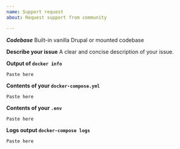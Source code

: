 ```yaml
---
name: Support request
about: Request support from community

---
```


***Codebase***
Built-in vanilla Drupal or mounted codebase

**Describe your issue**
A clear and concise description of your issue.

**Output of `docker info`**
```
Paste here
```

**Contents of your `docker-compose.yml`**
```
Paste here
```

**Contents of your `.env`**
```
Paste here
```

**Logs output `docker-compose logs`**
```
Paste here
```
